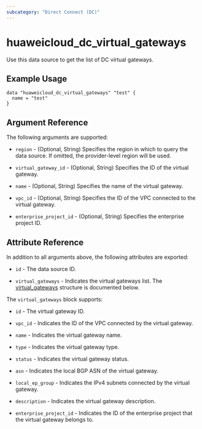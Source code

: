 ```yaml
---
subcategory: "Direct Connect (DC)"
---
```


# huaweicloud_dc_virtual_gateways

Use this data source to get the list of DC virtual gateways.

## Example Usage

```hcl
data "huaweicloud_dc_virtual_gateways" "test" {
  name = "test"
}
```

## Argument Reference

The following arguments are supported:

* `region` - (Optional, String) Specifies the region in which to query the data source.
If omitted, the provider-level region will be used.

* `virtual_gateway_id` - (Optional, String) Specifies the ID of the virtual gateway.

* `name` - (Optional, String) Specifies the name of the virtual gateway.

* `vpc_id` - (Optional, String) Specifies the ID of the VPC connected to the virtual gateway.

* `enterprise_project_id` - (Optional, String) Specifies the enterprise project ID.

## Attribute Reference

In addition to all arguments above, the following attributes are exported:

* `id` - The data source ID.

* `virtual_gateways` - Indicates the virtual gateways list.
  The [virtual_gateways](#DC_virtual_gateways) structure is documented below.

<a name="DC_virtual_gateways"></a>
The `virtual_gateways` block supports:

* `id` - The virtual gateway ID.

* `vpc_id` - Indicates the ID of the VPC connected by the virtual gateway.

* `name` - Indicates the virtual gateway name.

* `type` - Indicates the virtual gateway type.

* `status` - Indicates the virtual gateway status.

* `asn` - Indicates the local BGP ASN of the virtual gateway.

* `local_ep_group` - Indicates the IPv4 subnets connected by the virtual gateway.

* `description` - Indicates the virtual gateway description.

* `enterprise_project_id` - Indicates the ID of the enterprise project that the virtual gateway belongs to.
